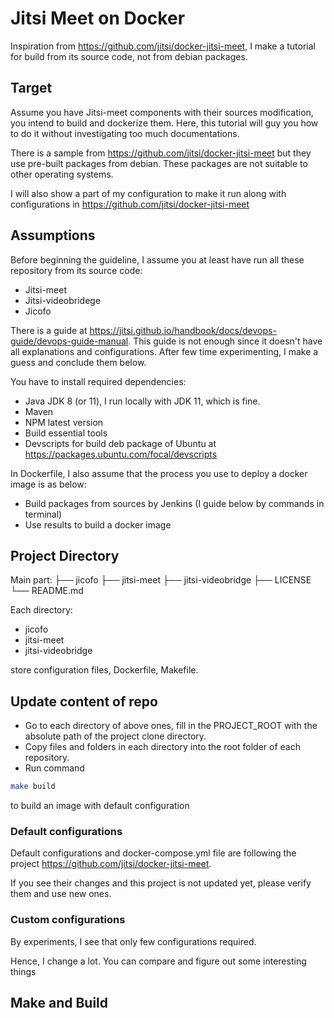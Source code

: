 # Jitsi Meet on Docker

Inspiration from <https://github.com/jitsi/docker-jitsi-meet>, I make a tutorial for build from its source code, not from debian packages.

## Target

Assume you have Jitsi-meet components with their sources modification, you intend to build and dockerize them.
Here, this tutorial will guy you how to do it without investigating too much documentations.

There is a sample from <https://github.com/jitsi/docker-jitsi-meet> but they use pre-built packages from debian.
These packages are not suitable to other operating systems.

I will also show a part of my configuration to make it run along with configurations in <https://github.com/jitsi/docker-jitsi-meet>

## Assumptions

Before beginning the guideline, I assume you at least have run all these repository from its source code:

* Jitsi-meet
* Jitsi-videobridege
* Jicofo

There is a guide at <https://jitsi.github.io/handbook/docs/devops-guide/devops-guide-manual>. This guide is not enough since it doesn't have all explanations and configurations. After few time experimenting, I make a guess and conclude them below.

You have to install required dependencies:

* Java JDK 8 (or 11), I run locally with JDK 11, which is fine.
* Maven
* NPM latest version
* Build essential tools
* Devscripts for build deb package of Ubuntu at <https://packages.ubuntu.com/focal/devscripts>

In Dockerfile, I also assume that the process you use to deploy a docker image is as below:

* Build packages from sources by Jenkins (I guide below by commands in terminal)
* Use results to build a docker image

## Project Directory

Main part:
├── jicofo
├── jitsi-meet
├── jitsi-videobridge
├── LICENSE
└── README.md

Each directory:

* jicofo
* jitsi-meet
* jitsi-videobridge

store configuration files, Dockerfile, Makefile.

## Update content of repo

- Go to each directory of above ones, fill in the PROJECT_ROOT with the absolute path of the project clone directory.
- Copy files and folders in each directory into the root folder of each repository.
- Run command

``` bash
make build
```

to build an image with default configuration

### Default configurations

Default configurations and docker-compose.yml file are following the project <https://github.com/jitsi/docker-jitsi-meet>.

If you see their changes and this project is not updated yet, please verify them and use new ones.

### Custom configurations

By experiments, I see that only few configurations required.

Hence, I change a lot. You can compare and figure out some interesting things

## Make and Build
